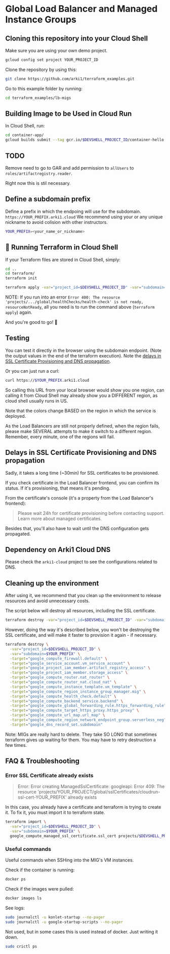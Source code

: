 # Global Load Balancer and Managed Instance Groups

## Cloning this repository into your Cloud Shell

Make sure you are using your own demo project. 

```sh
gcloud config set project YOUR_PROJECT_ID
```

Clone the repository by using this:

```sh
git clone https://github.com/arki1/terraform_examples.git
```

Go to this example folder by running:
```sh
cd terraform_examples/lb-migs
```

## Building Image to be Used in Cloud Run

In Cloud Shell, run:

```sh
cd container-app/
gcloud builds submit --tag gcr.io/$DEVSHELL_PROJECT_ID/container-hello
```

## TODO

Remove need to go to GAR and add permission to `allUsers` to `roles/artifactregistry.reader`.

Right now this is stil necessary.


## Define a subdomain prefix

Define a prefix in which the endpoing will use for the subdomain. `https://YOUR_PREFIX.arki1.cloud`
We recommend using your or any unique nickname to avoid colision with other instructors.

```sh
YOUR_PREFIX=<your_name_or_nickname>
```

## 🚀 Running Terraform in Cloud Shell

If your Terraform files are stored in Cloud Shell, simply:

```sh
cd ..
cd terraform/
terraform init
```

```sh
terraform apply -var="project_id=$DEVSHELL_PROJECT_ID" -var="subdomain=$YOUR_PREFIX"
```

NOTE: If you run into an error `Error 400: The resource 'projects/.../global/healthChecks/health-check' is not ready, resourceNotReady`, all you need is to run the command above (`terraform apply`) again.

And you're good to go! 🚀

## Testing

You can test it directly in the browser using the subdomain endpoint. (Note the output values in the end of the terraform execution). Note the [delays in SSL Certificate Provisioning and DNS propagation](#delays-in-ssl-certificate-provisioning-and-dns-propagation).

Or you can just run a curl:

```sh
curl https://$YOUR_PREFIX.arki1.cloud
```

So calling this URL from your local browser would show you one region, can calling it from Cloud Shell may already show you a DIFFERENT region, as cloud shell usually runs in US.

Note that the colors change BASED on the region in which the service is deployed.

As the Load Balancers are still not properly defined, when the region fails, please make SEVERAL attempts to make it switch to a different region. Remember, every minute, one of the regions will fail.


## Delays in SSL Certificate Provisioning and DNS propagation

Sadly, it takes a long time (~30min) for SSL certificates to be provisioned.

If you check certificate in the Load Balancer frontend, you can confirm its status. If it's provisioning, that means it's pending.

From the certificate's console (it's a property from the Load Balancer's frontend):

> Please wait 24h for certificate provisioning before contacting support. Learn more about managed certificates. 

Besides that, you'll also have to wait until the DNS configuration gets propagated.


## Dependency on Arki1 Cloud DNS

Please check the `arki1-cloud` project to see the configurations related to DNS.


## Cleaning up the environment

After using it, we recommend that you clean up the environment to release resources and avoid unnecessary costs.

The script below will destroy all resources, including the SSL certificate.
```sh
terraform destroy -var="project_id=$DEVSHELL_PROJECT_ID" -var="subdomain=$YOUR_PREFIX"
```

However, doing the way it's described below, you won't be destroying the SSL certificate, and will make it faster to provision it again - if necessary.

```sh
terraform destroy \
  -var="project_id=$DEVSHELL_PROJECT_ID" \
  -var="subdomain=$YOUR_PREFIX" \
  -target="google_compute_firewall.default" \
  -target="google_service_account.vm_service_account" \
  -target="google_project_iam_member.artifact_registry_access" \
  -target="google_project_iam_member.storage_access" \
  -target="google_compute_router.nat_router" \
  -target="google_compute_router_nat.cloud_nat" \
  -target="google_compute_instance_template.vm_template" \
  -target="google_compute_region_instance_group_manager.mig" \
  -target="google_compute_health_check.default" \
  -target="google_compute_backend_service.backend" \
  -target="google_compute_global_forwarding_rule.https_forwarding_rule" \
  -target="google_compute_target_https_proxy.https_proxy" \
  -target="google_compute_url_map.url_map" \
  -target="google_compute_region_network_endpoint_group.serverless_neg" \
  -target="google_dns_record_set.subdomain"
```

Note: MIGs are really hard to delete. They take SO LONG that sometimes terraform gives up waiting for them. You may have to retry destruction a few times.


## FAQ & Troubleshooting

### Error SSL Certificate already exists

> Error: Error creating ManagedSslCertificate: googleapi: Error 409: The resource 'projects/YOUR_PROJECT/global/sslCertificates/cloudrun-ssl-cert-YOUR_PREFIX' already exists

In this case, you already have a certificate and terraform is trying to create it. To fix it, you must import it to terraform state.

```sh
terraform import \
  -var="project_id=$DEVSHELL_PROJECT_ID" \
  -var="subdomain=$YOUR_PREFIX" \
  google_compute_managed_ssl_certificate.ssl_cert projects/$DEVSHELL_PROJECT_ID/global/sslCertificates/cloudrun-ssl-cert-$YOUR_PREFIX
```

### Useful commands

Useful commands when SSHing into the MIG's VM instances.

Check if the container is running:

```sh
docker ps
```

Check if the images were pulled:

```sh
docker images ls
```

See logs:

```sh
sudo journalctl -u konlet-startup --no-pager
sudo journalctl -u google-startup-scripts --no-pager
```

Not used, but in some cases this is used instead of docker. Just writing it down.

```sh
sudo crictl ps
```
